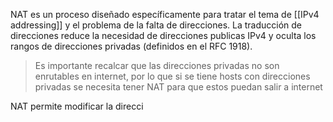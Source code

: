 
NAT es un proceso diseñado específicamente para tratar el tema de [[IPv4 addressing]]  y el problema de la falta de direcciones. La traducción de direcciones reduce la necesidad de direcciones publicas IPv4 y oculta los rangos de direcciones privadas (definidos en el RFC 1918).  

> Es importante recalcar que las direcciones privadas no son enrutables en internet, por lo que si se tiene hosts con direcciones privadas se necesita tener NAT para que estos puedan salir a internet 

NAT permite modificar la direcci
